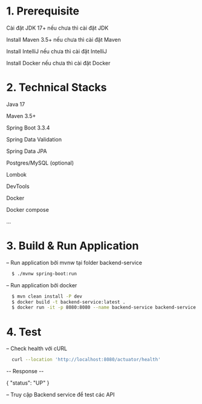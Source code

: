 # 1. Prerequisite

Cài đặt JDK 17+ nếu chưa thì cài đặt JDK

Install Maven 3.5+ nếu chưa thì cài đặt Maven

Install IntelliJ nếu chưa thì cài đặt IntelliJ

Install Docker nếu chưa thì cài đặt Docker

# 2. Technical Stacks

Java 17

Maven 3.5+

Spring Boot 3.3.4

Spring Data Validation

Spring Data JPA

Postgres/MySQL (optional)

Lombok

DevTools

Docker

Docker compose

…


# 3. Build & Run Application

– Run application bởi mvnw tại folder backend-service

```bash
  $ ./mvnw spring-boot:run
```

– Run application bởi docker
```bash
  $ mvn clean install -P dev
  $ docker build -t backend-service:latest .
  $ docker run -it -p 8080:8080 --name backend-service backend-service:latest
```



# 4. Test

– Check health với cURL

```bash
  curl --location 'http://localhost:8080/actuator/health'
```

-- Response --

{
    "status": "UP"
}

– Truy cập Backend service để test các API

